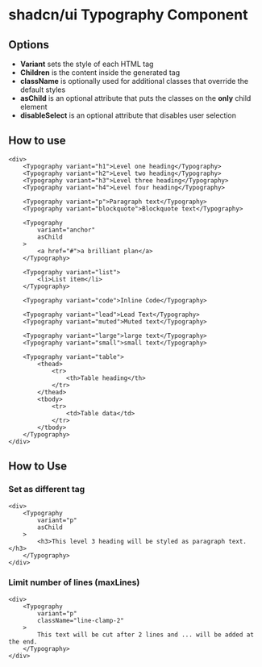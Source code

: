 # shadcn/ui Typography Component

## Options

-   **Variant** sets the style of each HTML tag
-   **Children** is the content inside the generated tag
-   **className** is optionally used for additional classes that override the default styles
-   **asChild** is an optional attribute that puts the classes on the **only** child element
-   **disableSelect** is an optional attribute that disables user selection

## How to use

```tsx
<div>
    <Typography variant="h1">Level one heading</Typography>
    <Typography variant="h2">Level two heading</Typography>
    <Typography variant="h3">Level three heading</Typography>
    <Typography variant="h4">Level four heading</Typography>

    <Typography variant="p">Paragraph text</Typography>
    <Typography variant="blockquote">Blockquote text</Typography>

    <Typography
        variant="anchor"
        asChild
    >
        <a href="#">a brilliant plan</a>
    </Typography>

    <Typography variant="list">
        <li>List item</li>
    </Typography>

    <Typography variant="code">Inline Code</Typography>

    <Typography variant="lead">Lead Text</Typography>
    <Typography variant="muted">Muted text</Typography>

    <Typography variant="large">large text</Typography>
    <Typography variant="small">small text</Typography>

    <Typography variant="table">
        <thead>
            <tr>
                <th>Table heading</th>
            </tr>
        </thead>
        <tbody>
            <tr>
                <td>Table data</td>
            </tr>
        </tbody>
    </Typography>
</div>
```

## How to Use

### Set as different tag

```tsx
<div>
    <Typography
        variant="p"
        asChild
    >
        <h3>This level 3 heading will be styled as paragraph text.</h3>
    </Typography>
</div>
```

### Limit number of lines (maxLines)

```tsx
<div>
    <Typography
        variant="p"
        className="line-clamp-2"
    >
        This text will be cut after 2 lines and ... will be added at the end.
    </Typography>
</div>
```

